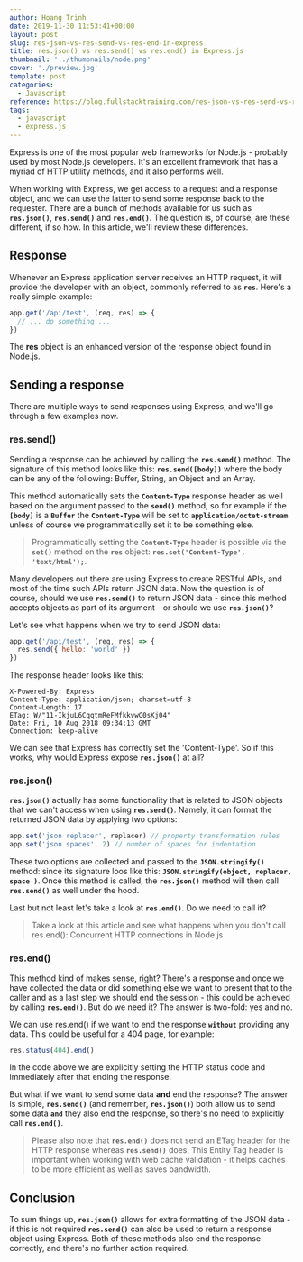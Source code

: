 ```yaml
---
author: Hoang Trinh
date: 2019-11-30 11:53:41+00:00
layout: post
slug: res-json-vs-res-send-vs-res-end-in-express
title: res.json() vs res.send() vs res.end() in Express.js
thumbnail: '../thumbnails/node.png'
cover: './preview.jpg'
template: post
categories:
  - Javascript
reference: https://blog.fullstacktraining.com/res-json-vs-res-send-vs-res-end-in-express/
tags:
  - javascript
  - express.js
---
```


Express is one of the most popular web frameworks for Node.js - probably used by most Node.js developers. It's an excellent framework that has a myriad of HTTP utility methods, and it also performs well.

When working with Express, we get access to a request and a response object, and we can use the latter to send some response back to the requester. There are a bunch of methods available for us such as **`res.json()`**, **`res.send()`** and **`res.end()`**. The question is, of course, are these different, if so how. In this article, we'll review these differences.

## Response

Whenever an Express application server receives an HTTP request, it will provide the developer with an object, commonly referred to as **`res`**. Here's a really simple example:

```javascript
app.get('/api/test', (req, res) => {
  // ... do something ...
})
```

The **res** object is an enhanced version of the response object found in Node.js.

## Sending a response

There are multiple ways to send responses using Express, and we'll go through a few examples now.

### res.send()

Sending a response can be achieved by calling the **`res.send()`** method. The signature of this method looks like this: **`res.send([body])`** where the body can be any of the following: Buffer, String, an Object and an Array.

This method automatically sets the **`Content-Type`** response header as well based on the argument passed to the **`send()`** method, so for example if the **`[body]`** is a **`Buffer`** the **`Content-Type`** will be set to **`application/octet-stream`** unless of course we programmatically set it to be something else.

> Programmatically setting the **`Content-Type`** header is possible via the **`set()`** method on the **`res`** object: **`res.set('Content-Type', 'text/html');`**.

Many developers out there are using Express to create RESTful APIs, and most of the time such APIs return JSON data. Now the question is of course, should we use **`res.send()`** to return JSON data - since this method accepts objects as part of its argument - or should we use **`res.json()`**?

Let's see what happens when we try to send JSON data:

```javascript
app.get('/api/test', (req, res) => {
  res.send({ hello: 'world' })
})
```

The response header looks like this:

```shell
X-Powered-By: Express
Content-Type: application/json; charset=utf-8
Content-Length: 17
ETag: W/"11-IkjuL6CqqtmReFMfkkvwC0sKj04"
Date: Fri, 10 Aug 2018 09:34:13 GMT
Connection: keep-alive
```

We can see that Express has correctly set the 'Content-Type'. So if this works, why would Express expose **`res.json()`** at all?

### res.json()

**`res.json()`** actually has some functionality that is related to JSON objects that we can't access when using **`res.send()`**. Namely, it can format the returned JSON data by applying two options:

```javascript
app.set('json replacer', replacer) // property transformation rules
app.set('json spaces', 2) // number of spaces for indentation
```

These two options are collected and passed to the **`JSON.stringify()`** method: since its signature loos like this: **`JSON.stringify(object, replacer, space )`**. Once this method is called, the **`res.json()`** method will then call **`res.send()`** as well under the hood.

Last but not least let's take a look at **`res.end()`**. Do we need to call it?

> Take a look at this article and see what happens when you don't call res.end(): Concurrent HTTP connections in Node.js

### res.end()

This method kind of makes sense, right? There's a response and once we have collected the data or did something else we want to present that to the caller and as a last step we should end the session - this could be achieved by calling **`res.end()`**. But do we need it? The answer is two-fold: yes and no.

We can use res.end() if we want to end the response **`without`** providing any data. This could be useful for a 404 page, for example:

```javascript
res.status(404).end()
```

In the code above we are explicitly setting the HTTP status code and immediately after that ending the response.

But what if we want to send some data **and** end the response? The answer is simple, **`res.send()`** (and remember, **`res.json()`**) both allow us to send some data **`and`** they also end the response, so there's no need to explicitly call **`res.end()`**.

> Please also note that **`res.end()`** does not send an ETag header for the HTTP response whereas **`res.send()`** does. This Entity Tag header is important when working with web cache validation - it helps caches to be more efficient as well as saves bandwidth.

## Conclusion

To sum things up, **`res.json()`** allows for extra formatting of the JSON data - if this is not required **`res.send()`** can also be used to return a response object using Express. Both of these methods also end the response correctly, and there's no further action required.

